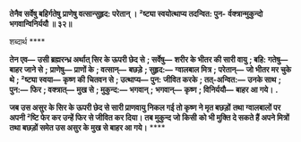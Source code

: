 **तेनैव सर्वेषु बहिर्गतेषु** **प्राणेषु वत्सान्सुहृद: परेतान् ।** **²ष्ट्या स्वयोत्थाप्य तदन्वित: पुन-** **र्वक्त्रान्मुकुन्दो भगवान्विनिर्ययौ ॥ ३२॥** 

शब्दार्थ **** 

**तेन एव—** **उसी ब्रह्मरन्ध्र अर्थात् सिर के ऊपरी छेद से** **; सर्वेषु—** **शरीर के भीतर की सारी वायु** **; बहि: गतेषु—** **बाहर जाने से** **;** **प्राणेषु—** **प्राणों के** **; वत्सान्—** **बछड़े** **; सुहृद:—** **ग्वालबाल मित्र** **; परेतान्—** **जो भीतर मर चुके थे** **; ²ष्ट्या स्वया—** **कृष्ण की** **चितवन से** **; उत्थाप्य—** **पुन: जीवित करके** **; तत्-अन्वित:—** **उनके साथ** **; पुन:—** **फिर** **; वक्त्रात्—** **मुख से** **; मुकुन्द:—** **भगवान्** **;** **भगवान्—** **कृष्ण** **; विनिर्ययौ—** **बाहर आ गये।** **.** 

**जब उस असुर के सिर के ऊपरी छेद से सारी प्राणवायु निकल गई तो कृष्ण ने मृत बछड़ों** **तथा ग्वालबालों पर अपनी ²ष्टि फेर कर उन्हें फिर से जीवित कर दिया। तब मुकुन्द जो किसी** **को भी मुक्ति दे सकते हैं अपने मित्रों तथा बछड़ों समेत उस असुर के मुख से बाहर आ गये।** **** 